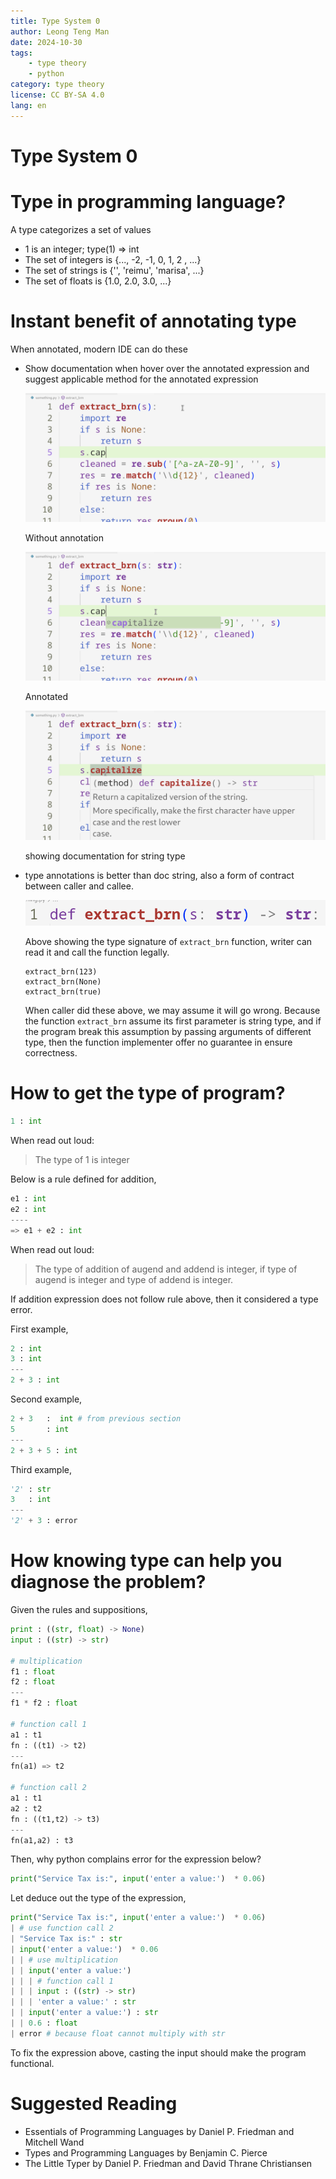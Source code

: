 ```yaml
---
title: Type System 0
author: Leong Teng Man
date: 2024-10-30
tags: 
    - type theory
    - python
category: type theory
license: CC BY-SA 4.0
lang: en
---
```

# Type System 0
# Type in programming language?
A type categorizes a set of values

- 1 is an integer; type(1) => int
- The set of integers is {..., -2, -1, 0, 1, 2 , ...}
- The set of strings is {'', 'reimu', 'marisa', ...}
- The set of floats is {1.0, 2.0, 3.0, ...}

# Instant benefit of annotating type
When annotated, modern IDE can do these
- Show documentation when hover over the annotated expression and suggest applicable method for the annotated expression

  ![without pylance](without-pylance.png)

  Without annotation
    
  ![with pylance](with-pylance.png)
    
  Annotated
    
  ![show documentation](show-doc.png)
    
  showing documentation for string type
- type annotations is better than doc string, also a form of contract between caller and callee.
  
  ![self documentation](self-documentation.png)
  
  Above showing the type signature of `extract_brn` function, writer can read it and call the function legally.
    ```
    extract_brn(123)
    extract_brn(None)
    extract_brn(true)
    ```
  When caller did these above,
  we may assume it will go wrong.
  Because the function `extract_brn` assume its first parameter is string type,
  and if the program break this assumption by passing arguments of different type,
  then the function implementer offer no guarantee in ensure correctness.

# How to get the type of program?
```py
1 : int
```
When read out loud:
> The type of 1 is integer

Below is a rule defined for addition,
```py
e1 : int
e2 : int
----
=> e1 + e2 : int
```
When read out loud:
> The type of addition of augend and addend is integer, if type of augend is integer and type of addend is integer.

If addition expression does not follow rule above, then it considered a type error.

First example,
```py
2 : int
3 : int
---
2 + 3 : int
```

Second example,
```py
2 + 3   :  int # from previous section
5       : int
---
2 + 3 + 5 : int
```

Third example,
```py
'2' : str
3   : int
---
'2' + 3 : error
```

# How knowing type can help you diagnose the problem?

Given the rules and suppositions,
```py
print : ((str, float) -> None)
input : ((str) -> str)

# multiplication
f1 : float
f2 : float
---
f1 * f2 : float

# function call 1
a1 : t1
fn : ((t1) -> t2)
---
fn(a1) => t2

# function call 2
a1 : t1
a2 : t2
fn : ((t1,t2) -> t3)
---
fn(a1,a2) : t3
```

Then, why python complains error for the expression below?
```py
print("Service Tax is:", input('enter a value:')  * 0.06)
```

Let deduce out the type of the expression,

```py
print("Service Tax is:", input('enter a value:')  * 0.06)
| # use function call 2
| "Service Tax is:" : str
| input('enter a value:')  * 0.06
| | # use multiplication
| | input('enter a value:')
| | | # function call 1
| | | input : ((str) -> str)
| | | 'enter a value:' : str
| | input('enter a value:') : str
| | 0.6 : float
| error # because float cannot multiply with str
```

To fix the expression above, casting the input should make the program functional.

# Suggested Reading
- Essentials of Programming Languages by Daniel P. Friedman and Mitchell Wand
- Types and Programming Languages by Benjamin C. Pierce
- The Little Typer by Daniel P. Friedman and David Thrane Christiansen
